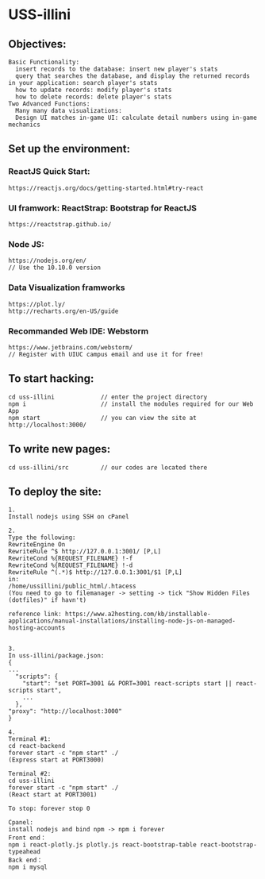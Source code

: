 # USS-illini

## Objectives:
```
Basic Functionality:
  insert records to the database: insert new player's stats
  query that searches the database, and display the returned records in your application: search player's stats
  how to update records: modify player's stats
  how to delete records: delete player's stats
Two Advanced Functions: 
  Many many data visualizations:
  Design UI matches in-game UI: calculate detail numbers using in-game mechanics
```

## Set up the environment:
### ReactJS Quick Start:
```
https://reactjs.org/docs/getting-started.html#try-react
```
### UI framwork: ReactStrap: Bootstrap for ReactJS
```
https://reactstrap.github.io/
```
### Node JS:
```
https://nodejs.org/en/
// Use the 10.10.0 version
```
### Data Visualization framworks
```
https://plot.ly/
http://recharts.org/en-US/guide
```
### Recommanded Web IDE: Webstorm
```
https://www.jetbrains.com/webstorm/
// Register with UIUC campus email and use it for free!
```
## To start hacking:
```
cd uss-illini             // enter the project directory
npm i                     // install the modules required for our Web App
npm start                 // you can view the site at http://localhost:3000/
```
## To write new pages:                
```
cd uss-illini/src         // our codes are located there               
```

## To deploy the site:
```
1.
Install nodejs using SSH on cPanel

2.
Type the following:
RewriteEngine On
RewriteRule ^$ http://127.0.0.1:3001/ [P,L]
RewriteCond %{REQUEST_FILENAME} !-f
RewriteCond %{REQUEST_FILENAME} !-d
RewriteRule ^(.*)$ http://127.0.0.1:3001/$1 [P,L]
in:
/home/ussillini/public_html/.htacess
(You need to go to filemanager -> setting -> tick "Show Hidden Files (dotfiles)" if havn't)

reference link: https://www.a2hosting.com/kb/installable-applications/manual-installations/installing-node-js-on-managed-hosting-accounts


3.
In uss-illini/package.json:
{
...
  "scripts": {
    "start": "set PORT=3001 && PORT=3001 react-scripts start || react-scripts start",
    ...
  },
"proxy": "http://localhost:3000"
}

4.
Terminal #1:
cd react-backend
forever start -c "npm start" ./
(Express start at PORT3000)

Terminal #2:
cd uss-illini 
forever start -c "npm start" ./
(React start at PORT3001)

To stop: forever stop 0

Cpanel:
install nodejs and bind npm -> npm i forever
Front end：
npm i react-plotly.js plotly.js react-bootstrap-table react-bootstrap-typeahead
Back end：
npm i mysql
```
